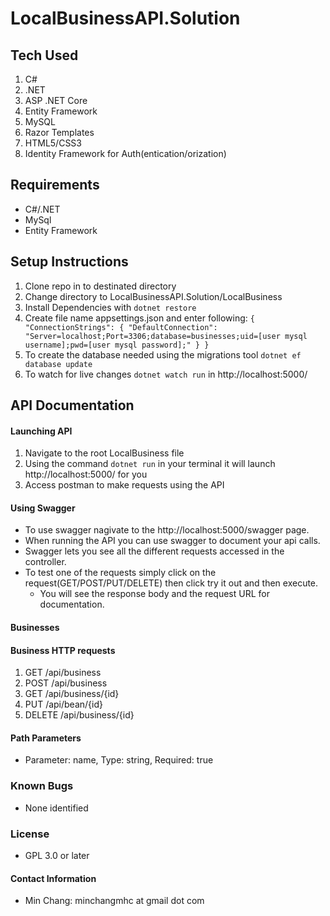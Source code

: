 # LocalBusinessAPI.Solution

## Tech Used
1. C#
2. .NET
3. ASP .NET Core
4. Entity Framework
5. MySQL
6. Razor Templates
7. HTML5/CSS3
8. Identity Framework for Auth(entication/orization)

## Requirements
- C#/.NET
- MySql
- Entity Framework

## Setup Instructions
1. Clone repo in to destinated directory
2. Change directory to LocalBusinessAPI.Solution/LocalBusiness
3. Install Dependencies with `dotnet restore`
4. Create file name appsettings.json and enter following: `{ "ConnectionStrings": { "DefaultConnection": "Server=localhost;Port=3306;database=businesses;uid=[user mysql username];pwd=[user mysql password];" } }`
5. To create the database needed using the migrations tool `dotnet ef database update`
6. To watch for live changes `dotnet watch run` in http://localhost:5000/

## API Documentation
#### Launching API
1. Navigate to the root LocalBusiness file
2. Using the command `dotnet run` in your terminal it will launch http://localhost:5000/ for you
3. Access postman to make requests using the API

#### Using Swagger
- To use swagger nagivate to the http://localhost:5000/swagger page.
- When running the API you can use swagger to document your api calls.
- Swagger lets you see all the different requests accessed in the controller.
- To test one of the requests simply click on the request(GET/POST/PUT/DELETE) then click try it out and then execute.
  - You will see the response body and the request URL for documentation.

#### Businesses

#### Business HTTP requests
1. GET /api/business
2. POST /api/business
3. GET /api/business/{id}
4. PUT /api/bean/{id}
5. DELETE /api/business/{id}

#### Path Parameters
- Parameter: name, Type: string, Required: true

### Known Bugs
- None identified

### License
- GPL 3.0 or later

#### Contact Information
- Min Chang: minchangmhc at gmail dot com